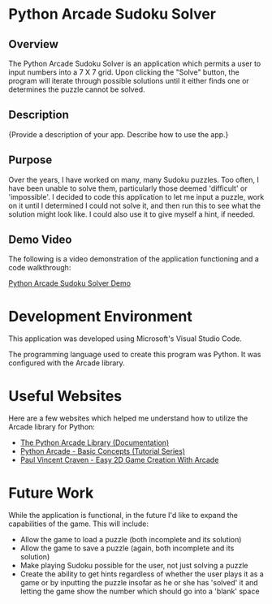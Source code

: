 # Python Arcade Sudoku Solver

## Overview
The Python Arcade Sudoku Solver is an application which permits a user to input numbers into a 7 X 7 grid. Upon clicking the "Solve" button, the program will iterate through possible solutions until it either finds one or determines the puzzle cannot be solved.

## Description

{Provide a description of your app.  Describe how to use the app.}

## Purpose

Over the years, I have worked on many, many Sudoku puzzles. Too often, I have been unable to solve them, particularly those deemed 'difficult' or 'impossible'. I decided to code this application to let me input a puzzle, work on it until I determined I could not solve it, and then run this to see what the solution might look like. I could also use it to give myself a hint, if needed. 

## Demo Video

The following is a video demonstration of the application functioning and a code walkthrough:

[Python Arcade Sudoku Solver Demo](http://youtube.link.goes.here)

# Development Environment

This application was developed using Microsoft's Visual Studio Code.

The programming language used to create this program was Python. It was configured with the Arcade library.

# Useful Websites

Here are a few websites which helped me understand how to utilize the Arcade library for Python:

* [The Python Arcade Library (Documentation)](https://api.arcade.academy/en/latest/)
* [Python Arcade - Basic Concepts (Tutorial Series)](https://www.youtube.com/playlist?list=PLP6KYkkXj-QbBP0He1Ot5wGgtPbR9hqxR)
* [Paul Vincent Craven - Easy 2D Game Creation With Arcade](https://www.youtube.com/watch?v=DAWHMHMPVHU)

# Future Work

While the application is functional, in the future I'd like to expand the capabilities of the game. This will include:

* Allow the game to load a puzzle (both incomplete and its solution)
* Allow the game to save a puzzle (again, both incomplete and its solution)
* Make playing Sudoku possible for the user, not just solving a puzzle
* Create the ability to get hints regardless of whether the user plays it as a game or by inputting the puzzle insofar as he or she has 'solved' it and letting the game show the number which should go into a 'blank' space
